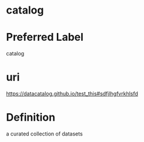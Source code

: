 
catalog
=======

# Preferred Label
  
catalog
# uri
  
https://datacatalog.github.io/test_this#sdfjlhgfvrkhlsfd
# Definition
  
a curated collection of datasets